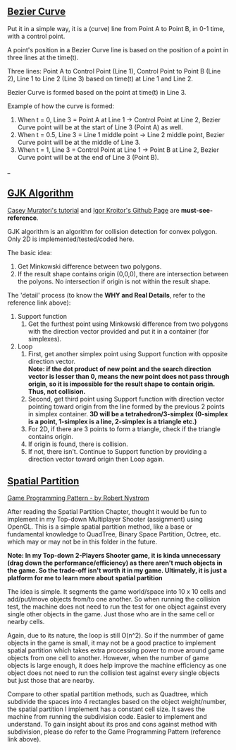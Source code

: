 ## [Bezier Curve](/Experiences/Programming/Math/BezierCurve.h)
Put it in a simple way, it is a (curve) line from Point A to Point B, in 0-1 time, with a control point.

A point's position in a Bezier Curve line is based on the position of a point in three lines at the time(t).

Three lines: Point A to Control Point (Line 1), Control Point to Point B (Line 2), Line 1 to Line 2 (Line 3) based on time(t) at Line 1 and Line 2.

Bezier Curve is formed based on the point at time(t) in Line 3. 

Example of how the curve is formed: 
1. When t = 0, Line 3 = Point A at Line 1 -> Control Point at Line 2, Bezier Curve point will be at the start of Line 3 (Point A) as well.
2. When t = 0.5, Line 3 = Line 1 middle point -> Line 2 middle point, Bezier Curve point will be at the middle of Line 3.
2. When t = 1, Line 3 = Control Point at Line 1 -> Point B at Line 2, Bezier Curve point will be at the end of Line 3 (Point B).

_


## [GJK Algorithm](/ExperiencesProgramming/Math/GJKAlgorithm.cpp)

[Casey Muratori's tutorial](https://youtu.be/Qupqu1xe7Io) and [Igor Kroitor's Github Page](https://github.com/kroitor/gjk.c) are **must-see-reference**.

GJK algorithm is an algorithm for collision detection for convex polygon.
Only 2D is implemented/tested/coded here.

The basic idea: 
1. Get Minkowski difference between two polygons.
2. If the result shape contains origin (0,0,0), there are intersection between the polyons. No intersection if origin is not within the result shape.

The 'detail' process (to know the **WHY and Real Details**, refer to the reference link above):
1. Support function
   1. Get the furthest point using Minkowski difference from two polygons with the direction vector provided and put it in a container (for simplexes).
2. Loop
   1. First, get another simplex point using Support function with opposite direction vector.   
  **Note: if the dot product of new point and the search direction vector is lesser than 0, means the new point does not pass through origin, so it is impossible for the result shape to contain origin. Thus, not collision.**
   2. Second, get third point using Support function with direction vector pointing toward origin from the line formed by the previous 2 points in simplex container. **3D will be a tetrahedron/3-simplex (0-simplex is a point, 1-simplex is a line, 2-simplex is a triangle etc.)**
   3. For 2D, if there are 3 points to form a triangle, check if the triangle contains origin.
   4. If origin is found, there is collision.
   5. If not, there isn't. Continue to Support function by providing a direction vector toward origin then Loop again.
   
## [Spatial Partition](/ExperiencesProgramming/Math/SpatialPartition.cpp)

[Game Programming Pattern - by Robert Nystrom](https://gameprogrammingpatterns.com/spatial-partition.html) 

After reading the Spatial Partition Chapter, thought it would be fun to implement in my Top-down Multiplayer Shooter (assignment) using OpenGL. This is a simple spatial partition method, like a base or fundamental knowledge to QuadTree, Binary Space Partition, Octree, etc. which may or may not be in this folder in the future.

**Note: In my Top-down 2-Players Shooter game, it is kinda unnecessary (drag down the performance/efficiency) as there aren't much objects in the game. So the trade-off isn't worth it in my game. Ultimately, it is just a platform for me to learn more about spatial partition**

The idea is simple. It segments the game world/space into 10 x 10 cells and add/put/move objects from/to one another. So when running the collision test, the machine does not need to run the test for one object against every single other objects in the game. Just those who are in the same cell or nearby cells. 

Again, due to its nature, the loop is still O(n^2). So if the nummber of game objects in the game is small, it may not be a good practice to implement spatial partition which takes extra processing power to move around game objects from one cell to another. However, when the number of game objects is large enough, it does help improve the machine efficiency as one object does not need to run the collision test against every single objects but just those that are nearby.

Compare to other spatial partition methods, such as Quadtree, which subdivide the spaces into 4 rectangles based on the object weight/number, the spatial partition I implement has a constant cell size. It saves the machine from running the subdivision code. Easier to implement and understand. To gain insight about its pros and cons against method with subdivision, please do refer to the Game Programming Pattern (reference link above).
